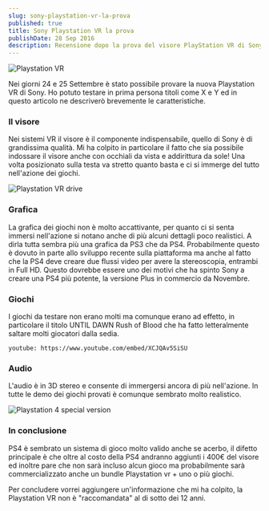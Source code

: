 ```yaml
---
slug: sony-playstation-vr-la-prova
published: true
title: Sony Playstation VR la prova
publishDate: 28 Sep 2016
description: Recensione dopo la prova del visore PlayStation VR di Sony
---
```


![Playstation VR](/assets/PlayStation-VR.jpg)

Nei giorni 24 e 25 Settembre è stato possibile provare la nuova Playstation VR di Sony. Ho potuto testare in prima persona titoli come X e Y ed in questo articolo ne descriverò brevemente le caratteristiche.

<!--more-->

### Il visore

Nei sistemi VR il visore è il componente indispensabile, quello di Sony è di grandissima qualità. Mi ha colpito in particolare il fatto che sia possibile indossare il visore anche con occhiali da vista e addirittura da sole! Una volta posizionato sulla testa va stretto quanto basta e ci si immerge del tutto nell'azione dei giochi.

![Playstation VR drive](/assets/PlaystationVRDrive.jpg)

### Grafica

La grafica dei giochi non è molto accattivante, per quanto ci si senta immersi nell'azione si notano anche di più alcuni dettagli poco realistici. A dirla tutta sembra più una grafica da PS3 che da PS4. Probabilmente questo è dovuto in parte allo sviluppo recente sulla piattaforma ma anche al fatto che la PS4 deve creare due flussi video per avere la stereoscopia, entrambi in Full HD. Questo dovrebbe essere uno dei motivi che ha spinto Sony a creare una PS4 più potente, la versione Plus in commercio da Novembre.

### Giochi

I giochi da testare non erano molti ma comunque erano ad effetto, in particolare il titolo UNTIL DAWN Rush of Blood che ha fatto letteralmente saltare molti giocatori dalla sedia.

`youtube: https://www.youtube.com/embed/XCJQAv5SiSU`

### Audio

L'audio è in 3D stereo e consente di immergersi ancora di più nell'azione. In tutte le demo dei giochi provati è comunque sembrato molto realistico.

![Playstation 4 special version](/assets/PS4SpecialVersion.jpg)

### In conclusione

PS4 è sembrato un sistema di gioco molto valido anche se acerbo, il difetto principale è che oltre al costo della PS4 andranno aggiunti i 400€ del visore ed inoltre pare che non sarà incluso alcun gioco ma probabilmente sarà commercializzato anche un bundle Playstation vr + uno o più giochi.

Per concludere vorrei aggiungere un'informazione che mi ha colpito, la Playstation VR non è "raccomandata" al di sotto dei 12 anni.
